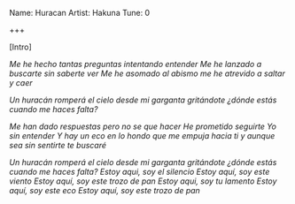 Name: Huracan
Artist: Hakuna
Tune: 0

+++

[Intro]
<G> <D> <Em> <C>
<G> <D> <Em> <C>

<G>                      <D>
Me he hecho tantas preguntas
<Em>             <C>
intentando entender
<G>                      <D>
Me he lanzado a buscarte
<Em>             <C>
sin saberte ver 
<G>                      <D>
Me he asomado al abismo
<Em>             <C>
me he atrevido a saltar
    <G>     <D>    <Em>
y caer 

<G>
Un huracán
<D>
romperá
     <Em>              <C>
el cielo desde mi garganta
     <G>
gritándote
         <D>                  <C>
¿dónde estás cuando me haces falta?

<G>             <D>
Me han dado respuestas
<Em>            <C>
pero no se que hacer
<G>             <D>
He prometido seguirte
<Em>         <C>
Yo sin entender
<G>                    <D>
Y hay un eco en lo hondo
<Em>                  <C>
que me empuja hacia ti
<G>                <D>
y aunque sea sin sentirte
<Em>     <C>
te buscaré

<G>
Un huracán
<D>
romperá
     <Em>            <C>
el cielo desde mi garganta
     <G>
gritándote
         <D>                  <C>
¿dónde estás cuando me haces falta?
<G>                 <D>
Estoy aqui, soy el silencio
<Em>               <C>
Estoy aquí, soy este viento
<G>                     <D>     <C>
Estoy aquí, soy este trozo de pan
<G>                 <D>
Estoy aqui, soy tu lamento
<Em>              <C>
Estoy aquí, soy este eco
<G>                   <D>     <C>
Estoy aquí, soy este trozo de pan